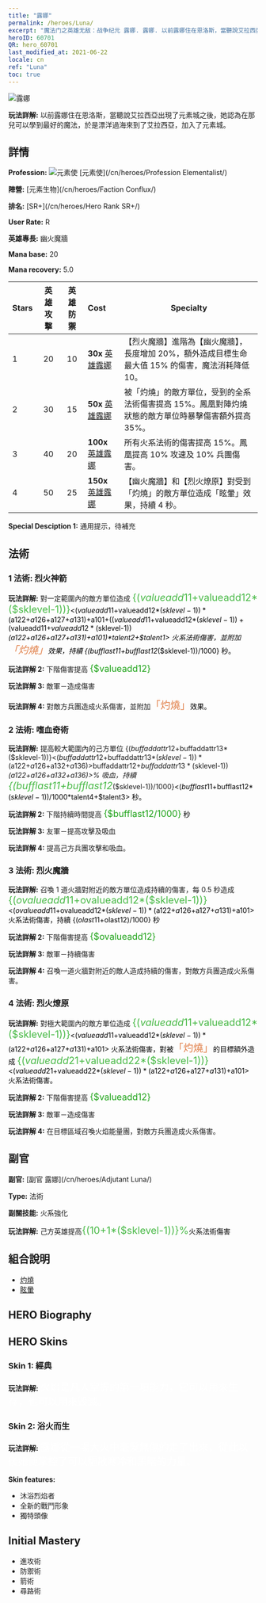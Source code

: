 ```yaml
---
title: "露娜"
permalink: /heroes/Luna/
excerpt: "魔法门之英雄无敌：战争纪元 露娜. 露娜. 以前露娜住在恩洛斯，當聽說艾拉西亞出現了元素城之後，她認為在那兒可以學到最好的魔法，於是漂洋過海來到了艾拉西亞，加入了元素城。"
heroID: 60701
QR: hero_60701
last_modified_at: 2021-06-22
locale: cn
ref: "Luna"
toc: true
---
```

  ![露娜](/images/h/h_Luna.jpg)

 **玩法詳解:** 以前露娜住在恩洛斯，當聽說艾拉西亞出現了元素城之後，她認為在那兒可以學到最好的魔法，於是漂洋過海來到了艾拉西亞，加入了元素城。
## 詳情
 **Profession:** ![元素使](/images/h/h_prof_14.png)  [元素使](/cn/heroes/Profession Elementalist/)

 **陣營:** [元素生物](/cn/heroes/Faction Conflux/)

 **排名:** [SR+](/cn/heroes/Hero Rank SR+/)

 **User Rate:** R

 **英雄專長:** 幽火魔牆

 **Mana base:** 20

 **Mana recovery:** 5.0


  | Stars | 英雄攻擊 | 英雄防禦 | Cost |     Specialty     |
  |---------|:---------------:|:---------------:|:--|--------------------|
  |    1    | 20 | 10 | **30x** [英雄露娜](/cn/Items/her_378/) | 【烈火魔牆】進階為【幽火魔牆】，長度增加 20%，額外造成目標生命最大值 15% 的傷害，魔法消耗降低 10。 |
  |    2    | 30 | 15 | **50x** [英雄露娜](/cn/Items/her_378/) | 被「灼燒」的敵方單位，受到的全系法術傷害提高 15%。鳳凰對陣灼燒狀態的敵方單位時暴擊傷害額外提高 35%。 |
  |    3    | 40 | 20 | **100x** [英雄露娜](/cn/Items/her_378/) | 所有火系法術的傷害提高 15%。鳳凰提高 10% 攻速及 10% 兵團傷害。 |
  |    4    | 50 | 25 | **150x** [英雄露娜](/cn/Items/her_378/) | 【幽火魔牆】和【烈火燎原】對受到「灼燒」的敵方單位造成「眩暈」效果，持續 4 秒。 |

 **Special Desciption 1:** 通用提示，待補充

## 法術
### 1 法術: 烈火神箭
 **玩法詳解:** 對一定範圍內的敵方單位造成 <span style="color: #48b946;font-size:20px">{($valueadd11+$valueadd12*($sklevel-1))}</span><span style="color: black"><($valueadd11+$valueadd12*($sklevel-1))*($a122+$a126+$a127+$a131)+$a101+(($valueadd11+$valueadd12*($sklevel-1))+($valueadd11+$valueadd12*($sklevel-1))*($a122+$a126+$a127+$a131)+$a101)*$talent2+$talent1> 火系法術傷害，並附加<span style="color: #e07c44;font-size:20px">「灼燒」</span><span style="color: black">效果，持續 {($bufflast11+$bufflast12*($sklevel-1))/1000} 秒。

 **玩法詳解 2:** 下階傷害提高 <span style="color: #1ca216;font-size:18px">{$valueadd12}</span><span style="color: black">

 **玩法詳解 3:** 敵軍－造成傷害

 **玩法詳解 4:** 對敵方兵團造成火系傷害，並附加<span style="color: #e07c44;font-size:20px">「灼燒」</span><span style="color: black">效果。

### 2 法術: 嗜血奇術
 **玩法詳解:** 提高較大範圍內的己方單位 {($buffaddattr12+$buffaddattr13*($sklevel-1))}<($buffaddattr12+$buffaddattr13*($sklevel-1))*($a122+$a126+$a132+$a136)>% 攻擊和 {($buffaddattr22+$buffaddattr23*($sklevel-1))}<($buffaddattr12+$buffaddattr13*($sklevel-1))*($a122+$a126+$a132+$a136)>% 吸血，持續 <span style="color: #48b946;font-size:20px">{($bufflast11+$bufflast12*($sklevel-1))/1000}</span><span style="color: black"><($bufflast11+$bufflast12*($sklevel-1))/1000*$talent4+$talent3> 秒。

 **玩法詳解 2:** 下階持續時間提高 <span style="color: #1ca216;font-size:18px">{$bufflast12/1000}</span><span style="color: black"> 秒

 **玩法詳解 3:** 友軍－提高攻擊及吸血

 **玩法詳解 4:** 提高己方兵團攻擊和吸血。

### 3 法術: 烈火魔牆
 **玩法詳解:** 召喚 1 道火牆對附近的敵方單位造成持續的傷害，每 0.5 秒造成 <span style="color: #48b946;font-size:20px">{($ovalueadd11+$ovalueadd12*($sklevel-1))}</span><span style="color: black"><($ovalueadd11+$ovalueadd12*($sklevel-1))*($a122+$a126+$a127+$a131)+$a101> 火系法術傷害，持續 {($olast11+$olast12)/1000} 秒

 **玩法詳解 2:** 下階傷害提高 <span style="color: #1ca216;font-size:18px">{$ovalueadd12}</span><span style="color: black">

 **玩法詳解 3:** 敵軍－持續傷害

 **玩法詳解 4:** 召喚一道火牆對附近的敵人造成持續的傷害，對敵方兵團造成火系傷害。

### 4 法術: 烈火燎原
 **玩法詳解:** 對極大範圍內的敵方單位造成 <span style="color: #48b946;font-size:20px">{($valueadd11+$valueadd12*($sklevel-1))}</span><span style="color: black"><($valueadd11+$valueadd12*($sklevel-1))*($a122+$a126+$a127+$a131)+$a101> 火系法術傷害，對被<span style="color: #e07c44;font-size:20px">「灼燒」</span><span style="color: black">的目標額外造成 <span style="color: #48b946;font-size:20px">{($valueadd21+$valueadd22*($sklevel-1))}</span><span style="color: black"><($valueadd21+$valueadd22*($sklevel-1))*($a122+$a126+$a127+$a131)+$a101> 火系法術傷害。

 **玩法詳解 2:** 下階傷害提高 <span style="color: #1ca216;font-size:18px">{$valueadd12}</span><span style="color: black">

 **玩法詳解 3:** 敵軍－造成傷害

 **玩法詳解 4:** 在目標區域召喚火焰能量團，對敵方兵團造成火系傷害。


## 副官

 **副官:**  [副官 露娜](/cn/heroes/Adjutant Luna/) 

 **Type:**  法術 

 **副關技能:**  火系強化 

 **玩法詳解:** 己方英雄提高<span style="color: #48b946;font-size:20px">{(10+1*($sklevel-1))}%</span><span style="color: black">火系法術傷害

## 組合說明

* [灼燒](/cn/combination/灼燒/) 
* [眩暈](/cn/combination/眩暈/) 

## HERO Biography

## HERO Skins
### Skin 1: **經典**

 **玩法詳解:** <span style="color: #ffffff;font-size:20px">火焰是凡人掌握的第一項能力，它可以用來生存，也可以用來毀滅。</span>


### Skin 2: **浴火而生**

 **玩法詳解:** <span style="color: #ffffff;font-size:20px">露娜從一場大火中毫髮無傷的走了出來，從此以後她便掌控了可以驅散寒冷和黑暗的力量。</span>

 **Skin features:** 

   - 沐浴烈焰者
   - 全新的戰鬥形象
   - 獨特頭像


## Initial Mastery
   - 進攻術
   - 防禦術
   - 箭術
   - 尋路術
